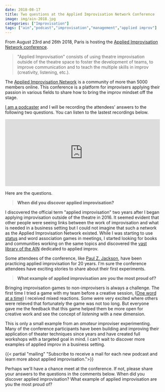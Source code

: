 ```yaml
---
date: 2018-08-17
title: Two questions at the Applied Improvisation Network Conference
image: img/ain-2018.jpg
categories: ["Improvisation"]
tags: ["ain","podcast","improvisation","management","applied improv"]
---
```




From August 23rd and 26th 2018, Paris is hosting the [Applied Improvisation Network conference](http://appliedimprovisation.network).

> "Applied Improvisation" consists of using theatre improvisation outside of the theatre space to foster the development of teams, to improve communication and to teach the multiple skills in improv (creativity, listening, etc.).

The [Applied Improvisation Network](http://appliedimprovisation.network) is a community of more than 5000 members online. This conference is a platform for improvisers applying their passion in various fields to share how to bring the improv mindset off the stage.

[I am a podcaster](http://podcastscience.fm) and I will be recording the attendees' answers to the following two questions.  You can listen to the lastest recordings below.

<iframe src="https://player.pippa.io/5b793e715d32cfd871dc6e9c?theme=default&cover=1&latest=1" frameBorder="0" width="100%" height="218px" allow="autoplay"></iframe>

Here are the questions.

> **When did you discover applied improvisation?**

I discovered the official term "applied improvisation" two years after I began applying improvisation outside of the theatre in 2016. It seemed evident that other people were seeing links between the work of improvisation and what is needed in a business setting but I could not imagine that such a network as the Applied Improvisation Network existed. While I was starting to use [status](https://improwiki.com/en/wiki/improv/status) and word association games in meetings, I started looking for books and communities working on the same topics and discovered the [vast library of the AIN](http://appliedimprovisation.network/library/books-articles/) dedicated to applied improv.

Some attendees of the conference, like [Paul Z. Jackson](http://appliedimprovisation.network/practitioner/paul-z-jackson/), have been practicing applied improvisation for 20 years. I'm sure the conference attendees have exciting stories to share about their first experiments.

> **What example of applied improvisation are you the most proud of?**

Bringing improvisation games to non-improvisers is always a challenge. The first time I tried a game with my team before a creative session, ([One word at a time](https://dramaresource.com/one-word-at-a-time/))  I received mixed reactions. Some were very excited where others were relieved that fortunately the game was not too long. But everyone gave me the feedback that this game helped them be more open for creative work and see the concept of _listening_ with a new dimension.

This is only a small example from an _amateur_ improviser experimenting. Many of the conference participants have been building and improving their application of theater techniques since years and have created full workshops with a targeted goal in mind. I can't wait to discover more examples of applied improv in a business setting.

{{< partial "mailing" "Subscribe to receive a mail for each new podcast and learn more about applied improvisation.">}}

Perhaps we'll have a chance meet at the conference. If not, please share your answers to the questions in the comments below. 
When did you discover applied improvisation?
What example of applied improvisation are you the most proud of? 




